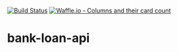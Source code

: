 [![Build Status](https://travis-ci.org/omarcoteixeira/bank-loan-api.svg?branch=master)](https://travis-ci.org/omarcoteixeira/bank-loan-api)
[![Waffle.io - Columns and their card count](https://badge.waffle.io/omarcoteixeira/bank-loan-api.svg?columns=all)](https://waffle.io/omarcoteixeira/bank-loan-api)

# bank-loan-api
